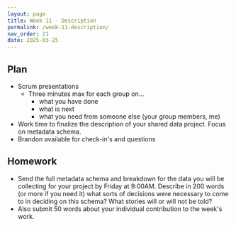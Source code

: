 ```yaml
---
layout: page
title: Week 11 - Description
permalink: /week-11-description/
nav_order: 21
date: 2025-03-25
---
```


## Plan

* Scrum presentations
    * Three minutes max for each group on…
        * what you have done
        * what is next
        * what you need from someone else (your group members, me)
* Work time to finalize the description of your shared data project. Focus on metadata schema. 
* Brandon available for check-in's and questions

## Homework

* Send the full metadata schema and breakdown for the data you will be collecting for your project by Friday at 9:00AM. Describe in 200 words (or more if you need it) what sorts of decisions were necessary to come to in deciding on this schema? What stories will or will not be told? 
* Also submit 50 words about your individual contribution to the week's work.